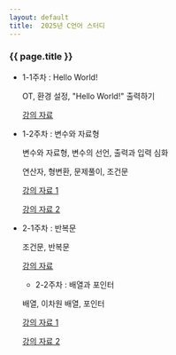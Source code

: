 ```yaml
---
layout: default
title:  2025년 C언어 스터디
---
```

### {{ page.title }}

- 1-1주차 : Hello World!

    OT, 환경 설정, "Hello World!" 출력하기 

    [강의 자료](https://drive.google.com/file/d/1tlPs0wGMhbddnOSdAXpYe3VV8VeMuHh8/view?usp=sharing)
- 1-2주차 : 변수와 자료형

  변수와 자료형, 변수의 선언, 출력과 입력 심화

  연산자, 형변환, 문제풀이, 조건문

  [강의 자료 1](https://drive.google.com/file/d/1QVrcnHoxdvuctfAJPGermIQXzQ0OW4dd/view?usp=sharing)

  [강의 자료 2](https://drive.google.com/file/d/1YzqYTyOVN7PrN7tzqx1Zpqw8WiLSDQkd/view)

- 2-1주차 : 반복문
  
  조건문, 반복문

  [강의 자료](https://drive.google.com/file/d/1GZZefx2TXa9lXEr_3_8F1icDRWl8W_68/view?usp=sharing)

  - 2-2주차 : 배열과 포인터

  배열, 이차원 배열, 포인터

  [강의 자료 1](https://drive.google.com/file/d/1Ym1vDpsq2VeWI_FPUuOyU-EfPp8tMXmy/view?usp=sharing)
  
  [강의 자료 2](https://drive.google.com/file/d/1FFATTaWvRLhNVnSzvTMuVwX3d-kvHnB4/view?usp=sharing)

